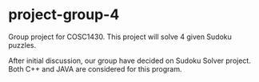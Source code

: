 # project-group-4
Group project for COSC1430. This project will solve 4 given Sudoku puzzles. 

After initial discussion, our group have decided on Sudoku Solver project.  Both C++ and JAVA are considered for this program.
